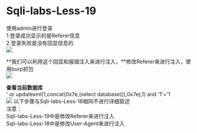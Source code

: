 
# Sqli-labs-Less-19
使用admin进行登录<br />1.登录成功显示的是Referer信息<br />2.登录失败是没有回显信息的<br />![](https://img-blog.csdnimg.cn/20200720111451472.png?x-oss-process=image/watermark,type_ZmFuZ3poZW5naGVpdGk,shadow_10,text_aHR0cHM6Ly9ibG9nLmNzZG4ubmV0L3FxXzQ0Mjc2NzQx,size_16,color_FFFFFF,t_70#crop=0&crop=0&crop=1&crop=1&id=jXs2B&originHeight=252&originWidth=628&originalType=binary&ratio=1&rotation=0&showTitle=false&status=done&style=none&title=)

**我们可以利用这个回显和报错注入来进行注入，**修改Referer来进行注入，使用burp抓包<br />![](https://img-blog.csdnimg.cn/20200720111653181.png?x-oss-process=image/watermark,type_ZmFuZ3poZW5naGVpdGk,shadow_10,text_aHR0cHM6Ly9ibG9nLmNzZG4ubmV0L3FxXzQ0Mjc2NzQx,size_16,color_FFFFFF,t_70#crop=0&crop=0&crop=1&crop=1&id=ULW18&originHeight=372&originWidth=558&originalType=binary&ratio=1&rotation=0&showTitle=false&status=done&style=none&title=)

**查看当前数据库**<br />' or updatexml(1,concat(0x7e,(select database()),0x7e),1) and '1'='1<br />![](https://img-blog.csdnimg.cn/20200720112056727.png?x-oss-process=image/watermark,type_ZmFuZ3poZW5naGVpdGk,shadow_10,text_aHR0cHM6Ly9ibG9nLmNzZG4ubmV0L3FxXzQ0Mjc2NzQx,size_16,color_FFFFFF,t_70#crop=0&crop=0&crop=1&crop=1&id=MPviE&originHeight=553&originWidth=1660&originalType=binary&ratio=1&rotation=0&showTitle=false&status=done&style=none&title=)
以下步骤与Sqli-labs-Less-18相同不进行详细叙述<br />注意：<br />Sqli-labs-Less-19中是修改Referer来进行注入<br />Sqli-labs-Less-18中是修改User-Agent来进行注入

